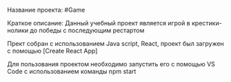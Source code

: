 Название проекта: #Game

Краткое описание: Данный учебный проект является игрой в крестики-нолики до победы с последующим рестартом 

Прект собран с использованием Java script, React, проект был загружен с помощью [Create React App]

Для пользования проектом необходимо запустить его с помощью VS Code с использованием команды npm start
